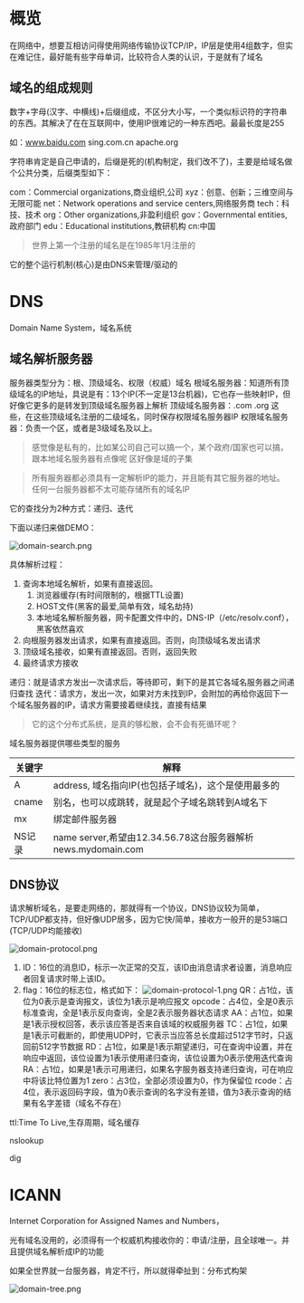 
# 概览

在网络中，想要互相访问得使用网络传输协议TCP/IP，IP层是使用4组数字，但实在难记住，最好能有些字母单词，比较符合人类的认识，于是就有了域名 

## 域名的组成规则
数字\+字母\(汉字、中横线\)\+后缀组成，不区分大小写，一个类似标识符的字符串的东西。其解决了在在互联网中，使用IP很难记的一种东西吧。最最长度是255

如：www.baidu.com sing.com.cn apache.org

字符串肯定是自己申请的，后缀是死的\(机构制定，我们改不了\)，主要是给域名做个公共分类，后缀类型如下：

com：Commercial organizations,商业组织,公司
xyz：创意、创新；三维空间与无限可能
net：Network operations and service centers,网络服务商
tech：科技、技术
org：Other organizations,非盈利组织
gov：Governmental entities,政府部门
edu：Educational institutions,教研机构
cn:中国

> 世界上第一个注册的域名是在1985年1月注册的

它的整个运行机制\(核心\)是由DNS来管理/驱动的

# DNS

Domain Name System，域名系统

## 域名解析服务器

服务器类型分为：根、顶级域名、权限（权威）域名
根域名服务器：知道所有顶级域名的IP地址，具说是有：13个IP\(不一定是13台机器\)，它也存一些映射IP，但好像它更多的是转发到顶级域名服务器上解析
顶级域名服务器：.com .org 这些，在这些顶级域名注册的二级域名，同时保存权限域名服务器IP
权限域名服务器：负责一个区，或者是3级域名及以上。

> 感觉像是私有的，比如某公司自己可以搞一个，某个政府/国家也可以搞，跟本地域名服务器有点像呢
> 区好像是域的子集

> 所有服务器都必须具有一定解析IP的能力，并且能有其它服务器的地址。
> 任何一台服务器都不太可能存储所有的域名IP

它的查找分为2种方式：递归、迭代

下面以递归来做DEMO：

![domain-search.png](image/domain-search.png)

具体解析过程：

1. 查询本地域名解析，如果有直接返回。
    1. 浏览器缓存\(有时间限制的，根据TTL设置\)
    2. HOST文件\(黑客的最爱,简单有效，域名劫持\)
    3. 本地域名解析服务器，网卡配置文件中的，DNS\-IP（/etc/resolv.conf），黑客依然喜欢
2. 向根服务器发出请求，如果有直接返回。否则，向顶级域名发出请求
3. 顶级域名接收，如果有直接返回。否则，返回失败
4. 最终请求方接收

递归：就是请求方发出一次请求后，等待即可，剩下的是其它各域名服务器之间递归查找
迭代：请求方，发出一次，如果对方未找到IP，会附加的再给你返回下一个域名服务器的IP，请求方需要接着继续找，直接有结果

> 它的这个分布式系统，是真的够松散，会不会有死循环呢？

域名服务器提供哪些类型的服务

|关键字|解释                                                        |
|------|------------------------------------------------------------|
|A     |address, 域名指向IP\(也包括子域名\)，这个是使用最多的       |
|cname |别名，也可以成跳转，就是起个子域名跳转到A域名下             |
|mx    |绑定邮件服务器                                              |
|NS记录|name server,希望由12.34.56.78这台服务器解析news.mydomain.com|

## DNS协议

请求解析域名，是要走网络的，那就得有一个协议，DNS协议较为简单，TCP/UDP都支持，但好像UDP居多，因为它快/简单，接收方一般开的是53端口\(TCP/UDP均能接收\)

![domain-protocol.png](image/domain-protocol.png)

1. ID：16位的消息ID，标示一次正常的交互，该ID由消息请求者设置，消息响应者回复请求时带上该ID。
2. flag：16位的标志位，格式如下：
    ![domain-protocol-1.png](image/domain-protocol-1.png)
    QR：占1位，该位为0表示是查询报文，该位为1表示是响应报文
    opcode：占4位，全是0表示标准查询，全是1表示反向查询，全是2表示服务器状态请求
    AA：占1位，如果是1表示授权回答，表示该应答是否来自该域的权威服务器
    TC：占1位，如果是1表示可截断的，即使用UDP时，它表示当应答总长度超过512字节时，只返回前512字节数据
    RD：占1位，如果是1表示期望递归，可在查询中设置，并在响应中返回，该位设置为1表示使用递归查询，该位设置为0表示使用迭代查询
    RA：占1位，如果是1表示可用递归，如果名字服务器支持递归查询，可在响应中将该比特位置为1
    zero：占3位，全部必须设置为0，作为保留位
    rcode：占4位，表示返回码字段，值为0表示查询的名字没有差错，值为3表示查询的结果有名字差错（域名不存在）

ttl:Time To Live,生存周期，域名缓存

nslookup

dig

# ICANN

Internet Corporation for Assigned Names and Numbers，

光有域名没用的，必须得有一个权威机构接收你的：申请/注册，且全球唯一。并且提供域名解析成IP的功能

如果全世界就一台服务器，肯定不行，所以就得牵扯到：分布式构架

![domain-tree.png](image/domain-tree.png)
